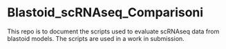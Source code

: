 # Blastoid_scRNAseq_Comparisoni

This repo is to document the scripts used to evaluate scRNAseq data from blastoid models. The scripts are used in a work in submission.
